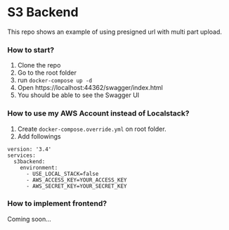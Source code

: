 # S3 Backend

This repo shows an example of using presigned url with multi part upload.


### How to start?

1. Clone the repo
2. Go to the root folder
3. run `docker-compose up -d`
4. Open https://localhost:44362/swagger/index.html
5. You should be able to see the Swagger UI


### How to use my AWS Account instead of Localstack?

1. Create `docker-compose.override.yml` on root folder.
2. Add followings

```
version: '3.4'
services:
  s3backend:
    environment:
      - USE_LOCAL_STACK=false
      - AWS_ACCESS_KEY=YOUR_ACCESS_KEY
      - AWS_SECRET_KEY=YOUR_SECRET_KEY
```


### How to implement frontend?

Coming soon...
